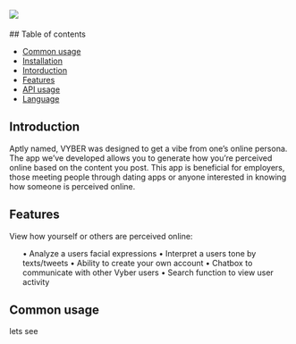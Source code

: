<h1 text-align="center">
  <br>
   <img src="/burgers2/public/assets/images/vybericon.png"/>
  <br>
  </h1>
## Table of contents

  * [Common usage](#common-usage)
  * [Installation](#installation)
  * [Intorduction](#introduction)
  * [Features](#features)
  * [API usage](#api-usage)
  * [Language](#language)


## Introduction

Aptly named, VYBER was designed to get a vibe from one’s online persona. The app we’ve developed allows you to generate how you’re perceived online based on the content you post. This app is beneficial for employers, those meeting people through dating apps or anyone interested in knowing how someone is perceived online.

## Features

View how yourself or others are perceived online:
<ul>
•	Analyze a users facial expressions
•	Interpret a users tone by texts/tweets
•	Ability to create your own account
•	Chatbox to communicate with other Vyber users
•	Search function to view user activity 
</ul>

## Common usage

lets see
<!-- END doctoc generated TOC please keep comment here to allow auto update -->

<!-- # burgers2
Heading
=======

## Sub-heading

Paragraphs are separated
by a blank line.

Two spaces at the end of a line  
produces a line break.

Text attributes _italic_, 
**bold**, `monospace`.

Horizontal rule:

---

Bullet list:

  * apples
  * oranges
  * pears

Numbered list:

  1. wash
  2. rinse
  3. repeat

A [link](http://example.com).

![Image](https://media.giphy.com/media/qE8EuaecyLH6U/giphy.gif)

> Markdown uses email-style > characters for blockquoting.

Inline <abbr title="Hypertext Markup Language">HTML</abbr> is supported. -->
